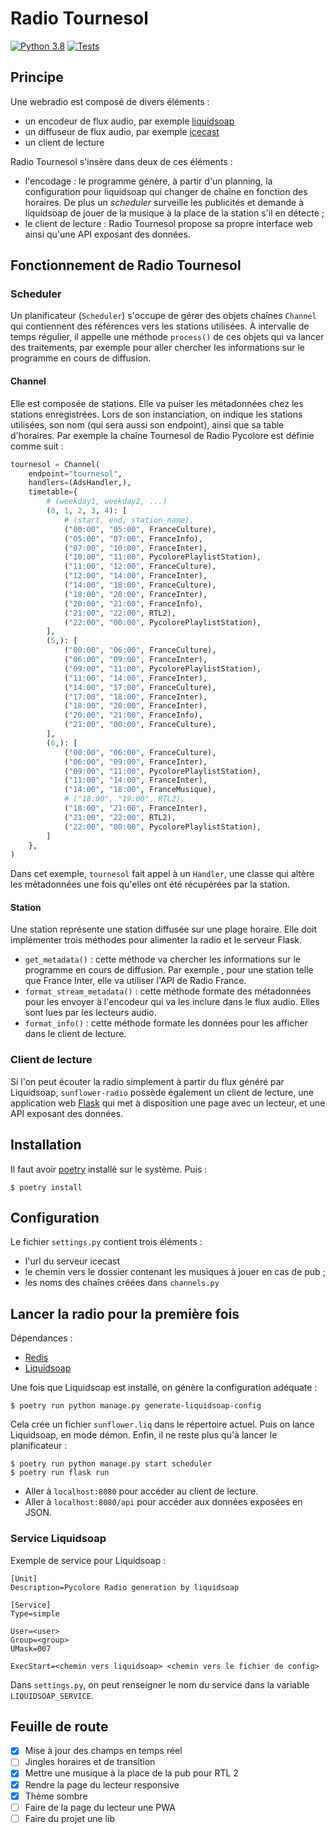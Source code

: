# Radio Tournesol

[![Python 3.8](https://img.shields.io/badge/Python-3.8-blue)](https://python.org) [![Tests](https://github.com/Arkelis/sunflower-radio/workflows/Tests/badge.svg?branch=master)](https://github.com/Arkelis/sunflower-radio/actions?query=workflow%3ATests)

## Principe

Une webradio est composé de divers éléments :

- un encodeur de flux audio, par exemple [liquidsoap](http://liquidsoap.info)
- un diffuseur de flux audio, par exemple [icecast](http://icecast.org/)
- un client de lecture

Radio Tournesol s'insère dans deux de ces éléments :

- l'encodage : le programme génère, à partir d'un planning, la configuration pour liquidsoap qui changer de chaîne en fonction des horaires. De plus un *scheduler* surveille les publicités et demande à liquidsoap de jouer de la musique à la place de la station s'il en détecte ;
- le client de lecture : Radio Tournesol propose sa propre interface web ainsi qu'une API exposant des données.

## Fonctionnement de Radio Tournesol

### Scheduler

Un planificateur (`Scheduler`) s'occupe de gérer des objets chaînes `Channel` qui contiennent des références vers les
stations utilisées. À intervalle de temps régulier, il appelle une méthode `process()` de ces objets qui va lancer
des traitements, par exemple pour aller chercher les informations sur le programme en cours de diffusion.

#### Channel

Elle est composée de stations. Elle va puiser les métadonnées chez les stations enregistrées. Lors de son instanciation,
on indique les stations utilisées, son nom (qui sera aussi son endpoint), ainsi que sa table d'horaires. Par exemple
la chaîne Tournesol de Radio Pycolore est définie comme suit :

```python
tournesol = Channel(
    endpoint="tournesol",
    handlers=(AdsHandler,),
    timetable={
        # (weekday1, weekday2, ...)
        (0, 1, 2, 3, 4): [
            # (start, end, station_name),
            ("00:00", "05:00", FranceCulture),
            ("05:00", "07:00", FranceInfo),
            ("07:00", "10:00", FranceInter),
            ("10:00", "11:00", PycolorePlaylistStation),
            ("11:00", "12:00", FranceCulture),
            ("12:00", "14:00", FranceInter),
            ("14:00", "18:00", FranceCulture),
            ("18:00", "20:00", FranceInter),
            ("20:00", "21:00", FranceInfo),
            ("21:00", "22:00", RTL2),
            ("22:00", "00:00", PycolorePlaylistStation),
        ],
        (5,): [
            ("00:00", "06:00", FranceCulture),
            ("06:00", "09:00", FranceInter),
            ("09:00", "11:00", PycolorePlaylistStation),
            ("11:00", "14:00", FranceInter),
            ("14:00", "17:00", FranceCulture),
            ("17:00", "18:00", FranceInter),
            ("18:00", "20:00", FranceInter),
            ("20:00", "21:00", FranceInfo),
            ("21:00", "00:00", FranceCulture),
        ],
        (6,): [
            ("00:00", "06:00", FranceCulture),
            ("06:00", "09:00", FranceInter),
            ("09:00", "11:00", PycolorePlaylistStation),
            ("11:00", "14:00", FranceInter),
            ("14:00", "18:00", FranceMusique),
            # ("18:00", "19:00", RTL2),
            ("18:00", "21:00", FranceInter),
            ("21:00", "22:00", RTL2),
            ("22:00", "00:00", PycolorePlaylistStation),
        ]
    },
)
```

Dans cet exemple, `tournesol` fait appel à un `Handler`, une classe qui altère les métadonnées une fois qu'elles ont
été récupérées par la station.

#### Station

Une station représente une station diffusée sur une plage horaire. Elle doit implémenter trois méthodes  pour alimenter la radio et le serveur Flask.

* `get_metadata()` : cette méthode va chercher les informations sur le programme en cours de diffusion. Par exemple
  , pour une station telle que France Inter, elle va utiliser l'API de Radio France.
* `format_stream_metadata()` : cette méthode formate des métadonnées pour les envoyer à l'encodeur qui va les inclure
  dans le flux audio. Elles sont lues par les lecteurs audio.
* `format_info()` : cette méthode formate les données pour les afficher dans le client de lecture.

### Client de lecture

Si l'on peut écouter la radio simplement à partir du flux généré par Liquidsoap, `sunflower-radio` possède également
un client de lecture, une application web [Flask](https://flask.palletsprojects.com/en/1.1.x/) qui met à disposition
une page avec un lecteur, et une API exposant des données.

## Installation

Il faut avoir [poetry](https://github.com/sdispater/poetry) installé sur le système. Puis :

```
$ poetry install 
```


## Configuration

Le fichier `settings.py` contient trois éléments :
- l'url du serveur icecast
- le chemin vers le dossier contenant les musiques à jouer en cas de pub ;
- les noms des chaînes créées dans `channels.py`

## Lancer la radio pour la première fois

Dépendances :

* [Redis](https://redis.io/)
* [Liquidsoap](https://www.liquidsoap.info/)

Une fois que Liquidsoap est installé, on génère la configuration adéquate :

```
$ poetry run python manage.py generate-liquidsoap-config
```

Cela crée un fichier `sunflower.liq` dans le répertoire actuel. Puis on lance Liquidsoap, en mode démon. Enfin, il ne
 reste plus qu'à lancer le planificateur :

```
$ poetry run python manage.py start scheduler
$ poetry run flask run
```

- Aller à `localhost:8080` pour accéder au client de lecture.
- Aller à `localhost:8080/api` pour accéder aux données exposées en JSON.

### Service Liquidsoap

Exemple de service pour Liquidsoap :

```
[Unit]
Description=Pycolore Radio generation by liquidsoap

[Service]
Type=simple

User=<user>
Group=<group>
UMask=007

ExecStart=<chemin vers liquidsoap> <chemin vers le fichier de config>
```

Dans `settings.py`, on peut renseigner le nom du service dans la variable `LIQUIDSOAP_SERVICE`.

## Feuille de route
 
- [x] Mise à jour des champs en temps réel
- [ ] Jingles horaires et de transition
- [x] Mettre une musique à la place de la pub pour RTL 2
- [x] Rendre la page du lecteur responsive
- [x] Thème sombre
- [ ] Faire de la page du lecteur une PWA
- [ ] Faire du projet une lib
